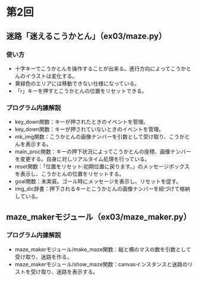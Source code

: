 # 第2回
## 迷路「迷えるこうかとん」（ex03/maze.py）
### 使い方
* 十字キーでこうかとんを操作することが出来る。進行方向によってこうかとんのイラストは変化する。
* 黄緑色のエリアには移動できない仕様になっている。
* 「r」キーを押すとこうかとんの位置をリセットできる。
### プログラム内䛾解説
* key_down関数：キーが押されたときのイベントを管理。
* key_down関数：キーが押されていないときのイベントを管理。
* mk_img関数：こうかとんの画像ナンバーを引数として受け取り、こうかとんを表示する。
* main_proc関数：キーの押下状況によってこうかとんの座標、画像ナンバーを変更する。自身に対しリアルタイム処理を行っている。
* reset関数：「位置をリセット:初期位置に戻ります。」のメッセージボックスを表示し、こうかとんの位置をリセットする。
* goal関数：未実装。ゴール時にメッセージを表示し、リセットを促す。
* img_dic辞書：押下されるキーとこうかとんの画像ナンバーを紐づけて格納している。
## maze_makerモジュール（ex03/maze_maker.py）
### プログラム内䛾解説
* maze_makerモジュール/make_maze関数：縦と横のマスの数を引数として受け取り、迷路を作る。
* maze_makerモジュール/show_maze関数：canvasインスタンスと迷路のリストを受け取り、迷路を表示する。